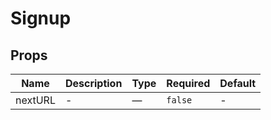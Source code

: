 # Signup

## Props

<!-- @vuese:Signup:props:start -->
|Name|Description|Type|Required|Default|
|---|---|---|---|---|
|nextURL|-|—|`false`|-|

<!-- @vuese:Signup:props:end -->


